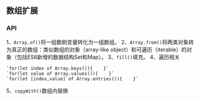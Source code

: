 ## 数组扩展

### API
1、`Array.of()`将一组数剧变量转化为一组数组。
2、`Array.from()`将两类对象转为真正的数组：类似数组的对象（array-like object）和可遍历（iterable）的对象（包括ES6新增的数据结构Set和Map）。
3、`fill()`填充。
4、遍历相关
    
    `for(let index of Array.keys()){    }`
    `for(let value of Array.values()){    }`
    `for(let [index,value] of Array.entries()){    }`
5、`copyWith()`数组内替换 
